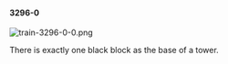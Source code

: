 #### 3296-0
![train-3296-0-0.png](https://github.com/lil-lab/nlvr/raw/master/nlvr/train/images/23/train-3296-0-0.png "train-3296-0-0.png")

There is exactly one black block as the base of a tower.